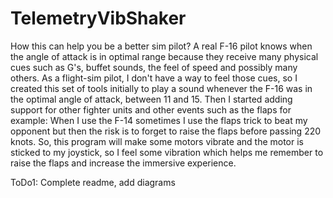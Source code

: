 # TelemetryVibShaker

How this can help you be a better sim pilot?  A real F-16 pilot knows when the angle of attack is in optimal range because they receive many physical cues such as G's, buffet sounds, the feel of speed and possibly many others.  As a flight-sim pilot, I don't have a way to feel those cues, so I created this set of tools initially to play a sound whenever the F-16 was in the optimal angle of attack, between 11 and 15.  Then I started adding support for other fighter units and other events such as the flaps for example: When I use the F-14 sometimes I use the flaps trick to beat my opponent but then the risk is to forget to raise the flaps before passing 220 knots.  So, this program will make some motors vibrate and the motor is sticked to my joystick, so I feel some vibration which helps me remember to raise the flaps and increase the immersive experience.

ToDo1: Complete readme, add diagrams


